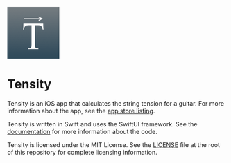 ![Tensity icon](icon.png)

# Tensity

Tensity is an iOS app that calculates the string tension for a guitar. For more information about the app, see the [app store listing](https://apps.apple.com/us/app/tensity/id1631745251/).

Tensity is written in Swift and uses the SwiftUI framework. See the [documentation](Development.md) for more information about the code.

Tensity is licensed under the MIT License. See the [LICENSE](LICENSE) file at the root of this repository for complete licensing information.
